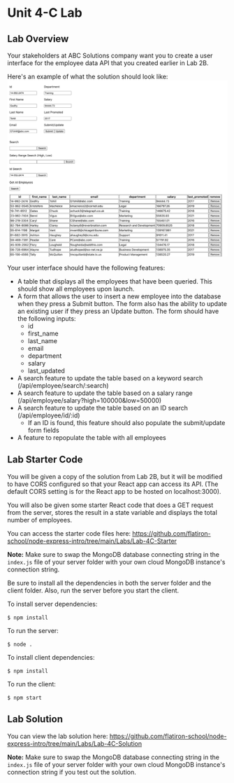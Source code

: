 # Unit 4-C Lab

## Lab Overview
Your stakeholders at ABC Solutions company want you to create a user interface for the employee data API that you created earlier in Lab 2B.

Here's an example of what the solution should look like:
![employee_frontend](./images/employee_frontend.png)

Your user interface should have the following features:
* A table that displays all the employees that have been queried. This should show all employees upon launch.
* A form that allows the user to insert a new employee into the database when they press a Submit button. The form also has the ability to update an existing user if they press an Update button. The form should have the following inputs:
    * id
    * first_name
    * last_name
    * email
    * department
    * salary
    * last_updated
* A search feature to update the table based on a keyword search (/api/employee/search/:search)
* A search feature to update the table based on a salary range (/api/employee/salary?high=100000&low=50000)
* A search feature to update the table based on an ID search (/api/employee/id/:id)
    * If an ID is found, this feature should also populate the submit/update form fields
* A feature to repopulate the table with all employees

## Lab Starter Code

You will be given a copy of the solution from Lab 2B, but it will be modified to have CORS configured so that your React app can access its API. (The default CORS setting is for the React app to be hosted on localhost:3000).

You will also be given some starter React code that does a GET request from the server, stores the result in a state variable and displays the total number of employees.

You can access the starter code files here:
https://github.com/flatiron-school/node-express-intro/tree/main/Labs/Lab-4C-Starter

**Note:** Make sure to swap the MongoDB database connecting string in the `index.js` file of your server folder with your own cloud MongoDB instance's connection string.

Be sure to install all the dependencies in both the server folder and the client folder. Also, run the server before you start the client.


To install server dependencies:
```
$ npm install
```

To run the server:
```
$ node .
```

To install client dependencies:
```
$ npm install
```

To run the client:
```
$ npm start
```



## Lab Solution
You can view the lab solution here:
https://github.com/flatiron-school/node-express-intro/tree/main/Labs/Lab-4C-Solution

**Note:** Make sure to swap the MongoDB database connecting string in the `index.js` file of your server folder with your own cloud MongoDB instance's connection string if you test out the solution.